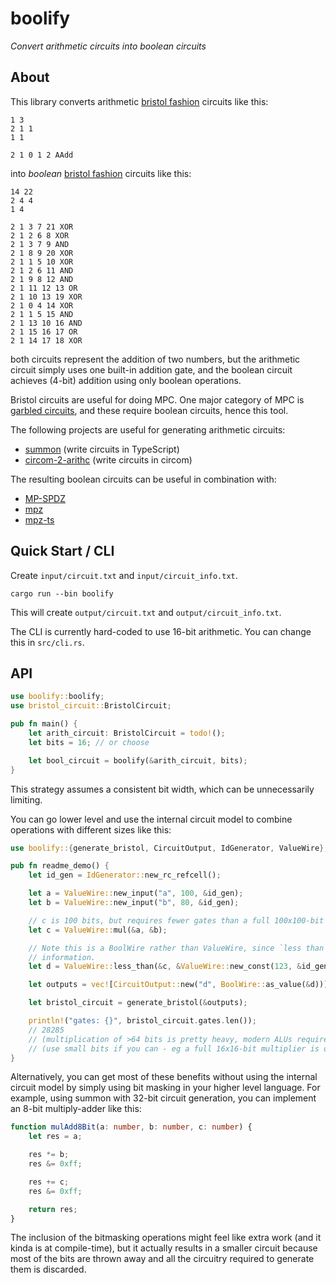 # boolify

*Convert arithmetic circuits into boolean circuits*

## About

This library converts arithmetic [bristol fashion](https://nigelsmart.github.io/MPC-Circuits/) circuits like this:

```
1 3
2 1 1
1 1

2 1 0 1 2 AAdd
```

into *boolean* [bristol fashion](https://nigelsmart.github.io/MPC-Circuits/) circuits like this:

```
14 22
2 4 4
1 4

2 1 3 7 21 XOR
2 1 2 6 8 XOR
2 1 3 7 9 AND
2 1 8 9 20 XOR
2 1 1 5 10 XOR
2 1 2 6 11 AND
2 1 9 8 12 AND
2 1 11 12 13 OR
2 1 10 13 19 XOR
2 1 0 4 14 XOR
2 1 1 5 15 AND
2 1 13 10 16 AND
2 1 15 16 17 OR
2 1 14 17 18 XOR
```

both circuits represent the addition of two numbers, but the arithmetic circuit simply uses one built-in addition gate, and the boolean circuit achieves (4-bit) addition using only boolean operations.

Bristol circuits are useful for doing MPC. One major category of MPC is [garbled circuits](https://www.youtube.com/watch?v=FMZ-HARN0gI), and these require boolean circuits, hence this tool.

The following projects are useful for generating arithmetic circuits:
- [summon](https://github.com/voltrevo/summon) (write circuits in TypeScript)
- [circom-2-arithc](https://github.com/namnc/circom-2-arithc) (write circuits in circom)

The resulting boolean circuits can be useful in combination with:
- [MP-SPDZ](https://github.com/data61/MP-SPDZ)
- [mpz](https://github.com/privacy-scaling-explorations/mpz)
- [mpz-ts](https://github.com/voltrevo/mpz-ts)

## Quick Start / CLI

Create `input/circuit.txt` and `input/circuit_info.txt`.

`cargo run --bin boolify`

This will create `output/circuit.txt` and `output/circuit_info.txt`.

The CLI is currently hard-coded to use 16-bit arithmetic. You can change this in `src/cli.rs`.

## API

```rs
use boolify::boolify;
use bristol_circuit::BristolCircuit;

pub fn main() {
    let arith_circuit: BristolCircuit = todo!();
    let bits = 16; // or choose

    let bool_circuit = boolify(&arith_circuit, bits);
}
```

This strategy assumes a consistent bit width, which can be unnecessarily limiting.

You can go lower level and use the internal circuit model to combine operations with different sizes
like this:

```rs
use boolify::{generate_bristol, CircuitOutput, IdGenerator, ValueWire};

pub fn readme_demo() {
    let id_gen = IdGenerator::new_rc_refcell();

    let a = ValueWire::new_input("a", 100, &id_gen);
    let b = ValueWire::new_input("b", 80, &id_gen);

    // c is 100 bits, but requires fewer gates than a full 100x100-bit multiplier
    let c = ValueWire::mul(&a, &b);

    // Note this is a BoolWire rather than ValueWire, since `less than` results in a single bit of
    // information.
    let d = ValueWire::less_than(&c, &ValueWire::new_const(123, &id_gen));

    let outputs = vec![CircuitOutput::new("d", BoolWire::as_value(&d))];

    let bristol_circuit = generate_bristol(&outputs);

    println!("gates: {}", bristol_circuit.gates.len());
    // 28285
    // (multiplication of >64 bits is pretty heavy, modern ALUs require similar gate counts)
    // (use small bits if you can - eg a full 16x16-bit multiplier is only 648 gates)
}
```

Alternatively, you can get most of these benefits without using the internal circuit model by simply
using bit masking in your higher level language. For example, using summon with 32-bit circuit
generation, you can implement an 8-bit multiply-adder like this:

```ts
function mulAdd8Bit(a: number, b: number, c: number) {
    let res = a;

    res *= b;
    res &= 0xff;

    res += c;
    res &= 0xff;

    return res;
}
```

The inclusion of the bitmasking operations might feel like extra work (and it kinda is at compile-time), but it actually results in a smaller circuit because most of the bits are thrown away and all the circuitry required to generate them is discarded.
